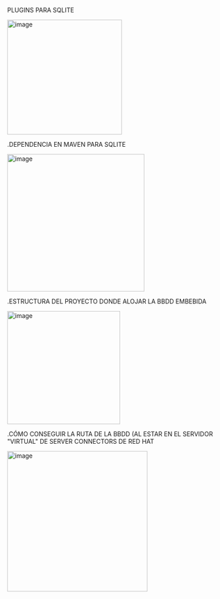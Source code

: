 PLUGINS PARA SQLITE

<img width="264" alt="image" src="https://github.com/user-attachments/assets/c692ef8e-6cb4-428c-9488-e57220893e18" />


.DEPENDENCIA EN MAVEN PARA SQLITE

<img width="316" alt="image" src="https://github.com/user-attachments/assets/446dd609-2ce0-4bc9-b6fd-ff99858647fa" />

.ESTRUCTURA DEL PROYECTO DONDE ALOJAR LA BBDD EMBEBIDA

<img width="260" alt="image" src="https://github.com/user-attachments/assets/c1d4586e-3ef7-4cab-af72-0dbe28143499" />

.CÓMO CONSEGUIR LA RUTA DE LA BBDD (AL ESTAR EN EL SERVIDOR "VIRTUAL" DE SERVER CONNECTORS DE RED HAT


<img width="323" alt="image" src="https://github.com/user-attachments/assets/99718176-3e1e-405e-aef3-75c7fa8c5df8" />




